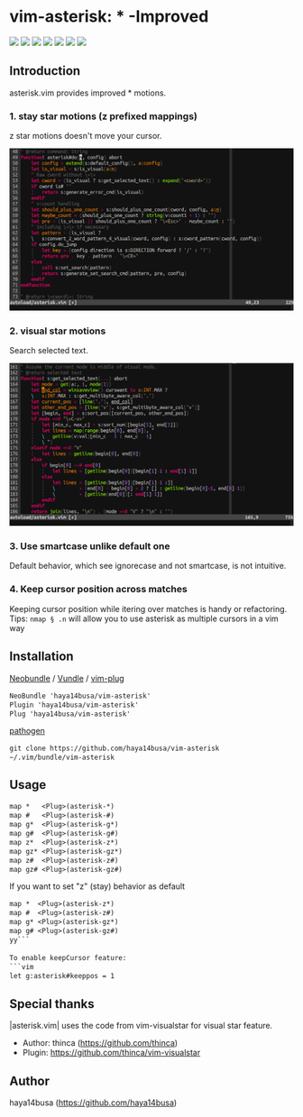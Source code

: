 vim-asterisk: * -Improved
========================
[![](https://travis-ci.org/haya14busa/vim-asterisk.svg?branch=master)](https://travis-ci.org/haya14busa/vim-asterisk)
[![](https://ci.appveyor.com/api/projects/status/uurxg9ips6h2cyd3/branch/master?svg=true)](https://ci.appveyor.com/project/haya14busa/vim-asterisk/branch/master)
[![](https://drone.io/github.com/haya14busa/vim-asterisk/status.png)](https://drone.io/github.com/haya14busa/vim-asterisk/latest)
[![](https://img.shields.io/github/release/haya14busa/vim-asterisk.svg)](https://github.com/haya14busa/vim-asterisk/releases)
[![](http://img.shields.io/github/issues/haya14busa/vim-asterisk.svg)](https://github.com/haya14busa/vim-asterisk/issues)
[![](http://img.shields.io/badge/license-MIT-blue.svg)](LICENSE)
[![](http://img.shields.io/badge/doc-%3Ah%20asterisk.txt-red.svg)](doc/asterisk.txt)

Introduction
------------

asterisk.vim provides improved * motions.

### 1. stay star motions (z prefixed mappings)
z star motions doesn't move your cursor.

![](https://github.com/haya14busa/i/raw/master/vim-asterisk/asterisk_z_star.gif)

### 2. visual star motions
Search selected text.

![](https://github.com/haya14busa/i/raw/master/vim-asterisk/asterisk_visual_star.gif)

### 3. Use smartcase unlike default one
Default behavior, which see ignorecase and not smartcase, is not intuitive.

### 4. Keep cursor position across matches
Keeping cursor position while itering over matches is handy or refactoring.
Tips: ```nmap § .n``` will allow you to use asterisk as multiple cursors in a vim way

Installation
------------

[Neobundle](https://github.com/Shougo/neobundle.vim) / [Vundle](https://github.com/gmarik/Vundle.vim) / [vim-plug](https://github.com/junegunn/vim-plug)

```vim
NeoBundle 'haya14busa/vim-asterisk'
Plugin 'haya14busa/vim-asterisk'
Plug 'haya14busa/vim-asterisk'
```

[pathogen](https://github.com/tpope/vim-pathogen)

```
git clone https://github.com/haya14busa/vim-asterisk ~/.vim/bundle/vim-asterisk
```

Usage
-----

```vim
map *   <Plug>(asterisk-*)
map #   <Plug>(asterisk-#)
map g*  <Plug>(asterisk-g*)
map g#  <Plug>(asterisk-g#)
map z*  <Plug>(asterisk-z*)
map gz* <Plug>(asterisk-gz*)
map z#  <Plug>(asterisk-z#)
map gz# <Plug>(asterisk-gz#)
```

If you want to set "z" (stay) behavior as default

```vim
map *  <Plug>(asterisk-z*)
map #  <Plug>(asterisk-z#)
map g* <Plug>(asterisk-gz*)
map g# <Plug>(asterisk-gz#)
yy```

To enable keepCursor feature:
```vim
let g:asterisk#keeppos = 1
```

Special thanks
--------------
|asterisk.vim| uses the code from vim-visualstar for visual star feature.

- Author: thinca (https://github.com/thinca)
- Plugin: https://github.com/thinca/vim-visualstar

Author
------
haya14busa (https://github.com/haya14busa)

